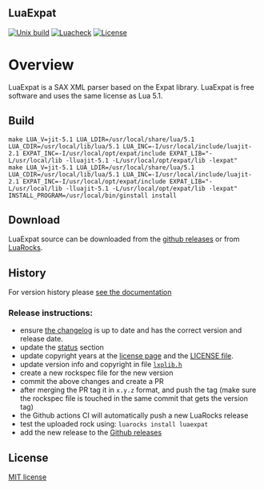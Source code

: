 LuaExpat
--------

[![Unix build](https://img.shields.io/github/actions/workflow/status/lunarmodules/luaexpat/unix_build.yml?branch=master&label=Unix%20build&logo=linux)](https://github.com/lunarmodules/luaexpat/actions/workflows/unix_build.yml)
[![Luacheck](https://github.com/lunarmodules/luaexpat/actions/workflows/luacheck.yml/badge.svg)](https://github.com/lunarmodules/luaexpat/actions/workflows/luacheck.yml)
[![License](https://img.shields.io/badge/license-MIT-success)](https://lunarmodules.github.io/luaexpat/license.html)

# Overview

LuaExpat is a SAX XML parser based on the Expat library. LuaExpat is free
software and uses the same license as Lua 5.1.

## Build

```shell
make LUA_V=jit-5.1 LUA_LDIR=/usr/local/share/lua/5.1 LUA_CDIR=/usr/local/lib/lua/5.1 LUA_INC=-I/usr/local/include/luajit-2.1 EXPAT_INC=-I/usr/local/opt/expat/include EXPAT_LIB="-L/usr/local/lib -lluajit-5.1 -L/usr/local/opt/expat/lib -lexpat"
make LUA_V=jit-5.1 LUA_LDIR=/usr/local/share/lua/5.1 LUA_CDIR=/usr/local/lib/lua/5.1 LUA_INC=-I/usr/local/include/luajit-2.1 EXPAT_INC=-I/usr/local/opt/expat/include EXPAT_LIB="-L/usr/local/lib -lluajit-5.1 -L/usr/local/opt/expat/lib -lexpat" INSTALL_PROGRAM=/usr/local/bin/ginstall install
```

## Download

LuaExpat source can be downloaded from the [github releases](https://github.com/lunarmodules/luaexpat/releases)
or from [LuaRocks](https://luarocks.org/search?q=luaexpat).

## History

For version history please [see the documentation](https://lunarmodules.github.io/luaexpat/index.html#history)

### Release instructions:

- ensure [the changelog](https://lunarmodules.github.io/luaexpat/index.html#history) is up to date and has
  the correct version and release date.
- update the [status](https://lunarmodules.github.io/luaexpat/index.html#status) section
- update copyright years at the [license page](https://lunarmodules.github.io/luaexpat/license.html) and
  the [LICENSE file](https://github.com/lunarmodules/luaexpat/blob/master/LICENSE).
- update version info and copyright in file
  [`lxplib.h`](https://github.com/lunarmodules/luaexpat/blob/master/src/lxplib.h)
- create a new rockspec file for the new version
- commit the above changes and create a PR
- after merging the PR tag it in `x.y.z` format, and push the tag (make sure the
  rockspec file is touched in the same commit that gets the version tag)
- the Github actions CI will automatically push a new LuaRocks release
- test the uploaded rock using: `luarocks install luaexpat`
- add the new release to the [Github releases](https://github.com/lunarmodules/luaexpat/releases)

## License

[MIT license](https://lunarmodules.github.io/luaexpat/license.html)

